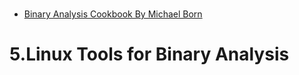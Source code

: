 #
- [Binary Analysis Cookbook By Michael Born](https://www.packtpub.com/product/binary-analysis-cookbook/9781789807608)

# 5.Linux Tools for Binary Analysis
